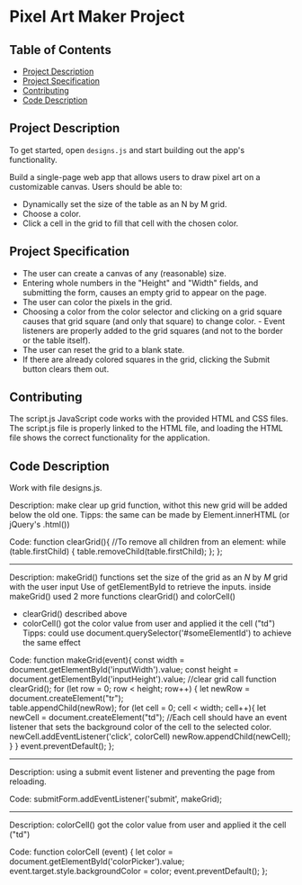 # Pixel Art Maker Project

## Table of Contents

* [Project Description](#project_description)
* [Project Specification](#project_specification)
* [Contributing](#contributing)
* [Code Description](#code_description)

## Project Description

To get started, open `designs.js` and start building out the app's functionality.

Build a single-page web app that allows users to draw pixel art on a customizable canvas.
Users should be able to:

- Dynamically set the size of the table as an N by M grid. 
- Choose a color. 
- Click a cell in the grid to fill that cell with the chosen color.

## Project Specification 

- The user can create a canvas of any (reasonable) size. 
- Entering whole numbers in the "Height" and "Width" fields, and submitting the form, causes an empty grid to appear on the page. 
- The user can color the pixels in the grid. 
- Choosing a color from the color selector and clicking on a grid square causes that grid square (and only that square) to change color. - Event listeners are properly added to the grid squares (and not to the border or the table itself). 
- The user can reset the grid to a blank state. 
- If there are already colored squares in the grid, clicking the Submit button clears them out.



## Contributing

The script.js JavaScript code works with the provided HTML and CSS files. The script.js file is properly linked to the HTML file, and loading the HTML file shows the correct functionality for the application.

## Code Description
 Work with file designs.js.


Description: make clear up grid function, withot this new grid will be added below the old one.
Tipps: the same can be made by Element.innerHTML (or jQuery's .html())


Code:
function clearGrid(){
    //To remove all children from an element:
    while (table.firstChild) {
      table.removeChild(table.firstChild);
    };
    };
_________________________________________________    

Description: makeGrid() functions set the size of the grid as an _N_ by _M_ grid with the user input
Use of getElementById to retrieve the inputs.
inside makeGrid() used 2 more functions clearGrid() and colorCell()
   - clearGrid() described above
   - colorCell() got the color value from user and applied it the cell ("td")
Tipps: could use document.querySelector('#someElementId') to achieve the same effect

Code:
function makeGrid(event){
    const width = document.getElementById('inputWidth').value;
    const height = document.getElementById('inputHeight').value;
    //clear grid call function
    clearGrid();
    for (let row = 0; row < height; row++) {
        let newRow = document.createElement("tr");  
        table.appendChild(newRow);
            for (let cell = 0; cell < width; cell++){
                let newCell = document.createElement("td");
                //Each cell should have an event listener that sets the background color of the cell to the selected color.
                newCell.addEventListener('click', colorCell)
                newRow.appendChild(newCell); 
            }
        }
        event.preventDefault();
    };
 ___________________________________________________
    
    
Description: using a submit event listener and preventing the page from reloading.  

Code:
submitForm.addEventListener('submit', makeGrid);
_____________________________________________________

Description: colorCell() got the color value from user and applied it the cell ("td")


Code:
function colorCell (event) {
    let color = document.getElementById('colorPicker').value;
    event.target.style.backgroundColor = color;
    event.preventDefault();
  };
